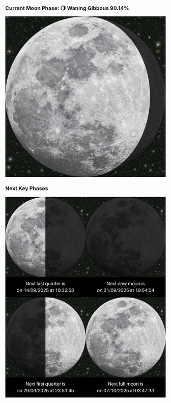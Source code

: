 ### Current Moon Phase: 🌖 Waning Gibbous 90.14%
![Moon Phase](moonphase.png)
### Next Key Phases
![Gallery](gallery.png)